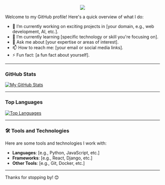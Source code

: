<p align="center">
  <img src="https://capsule-render.vercel.app/api?text=Hey%20Everyone!%F0%9F%95%B9%EF%B8%8F&fontAlignY=30&animation=fadeIn&type=waving&color=gradient&height=250&theme=dark&desc=(I%20spent%20to%20much%20time%20on%20this)"/>
</p>

Welcome to my GitHub profile! Here's a quick overview of what I do:

- 🔭 I’m currently working on exciting projects in [your domain, e.g., web development, AI, etc.].
- 🌱 I’m currently learning [specific technology or skill you're focusing on].
- 💬 Ask me about [your expertise or areas of interest].
- 📫 How to reach me: [your email or social media links].
- ⚡ Fun fact: [a fun fact about yourself].

---

### GitHub Stats
[![My GitHub Stats](https://github-readme-stats.vercel.app/api?username=mathferm&show_icons=true&theme=radical)](https://github.com/anuraghazra/github-readme-stats)

---

### Top Languages
[![Top Languages](https://github-readme-stats.vercel.app/api/top-langs/?username=mathferm&layout=compact&theme=radical)](https://github.com/anuraghazra/github-readme-stats)

---

### 🛠️ Tools and Technologies
Here are some tools and technologies I work with:

- **Languages**: [e.g., Python, JavaScript, etc.]
- **Frameworks**: [e.g., React, Django, etc.]
- **Other Tools**: [e.g., Git, Docker, etc.]

---

Thanks for stopping by! 😊

<!--
**mathferm/mathferm** is a ✨ _special_ ✨ repository because its `README.md` (this file) appears on your GitHub profile.

Here are some ideas to get you started:

- 🔭 I’m currently working on ...
- 🌱 I’m currently learning ...
- 👯 I’m looking to collaborate on ...
- 🤔 I’m looking for help with ...
- 💬 Ask me about ...
- 📫 How to reach me: ...
- 😄 Pronouns: ...
- ⚡ Fun fact: ...
-->
